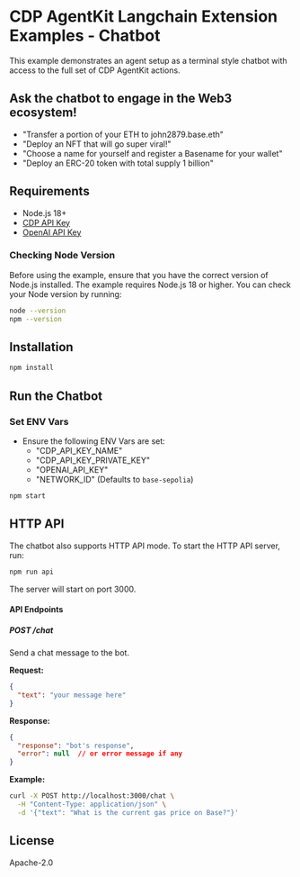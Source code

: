 # CDP AgentKit Langchain Extension Examples - Chatbot

This example demonstrates an agent setup as a terminal style chatbot with access to the full set of CDP AgentKit actions.

## Ask the chatbot to engage in the Web3 ecosystem!

- "Transfer a portion of your ETH to john2879.base.eth"
- "Deploy an NFT that will go super viral!"
- "Choose a name for yourself and register a Basename for your wallet"
- "Deploy an ERC-20 token with total supply 1 billion"

## Requirements

- Node.js 18+
- [CDP API Key](https://portal.cdp.coinbase.com/access/api)
- [OpenAI API Key](https://platform.openai.com/docs/quickstart#create-and-export-an-api-key)

### Checking Node Version

Before using the example, ensure that you have the correct version of Node.js installed. The example requires Node.js 18 or higher. You can check your Node version by running:

```bash
node --version
npm --version
```

## Installation

```bash
npm install
```

## Run the Chatbot

### Set ENV Vars

- Ensure the following ENV Vars are set:
  - "CDP_API_KEY_NAME"
  - "CDP_API_KEY_PRIVATE_KEY"
  - "OPENAI_API_KEY"
  - "NETWORK_ID" (Defaults to `base-sepolia`)

```bash
npm start
```

## HTTP API

The chatbot also supports HTTP API mode. To start the HTTP API server, run:

```bash
npm run api
```

The server will start on port 3000.

#### API Endpoints

##### POST /chat

Send a chat message to the bot.

**Request:**
```json
{
  "text": "your message here"
}
```

**Response:**
```json
{
  "response": "bot's response",
  "error": null  // or error message if any
}
```

**Example:**
```bash
curl -X POST http://localhost:3000/chat \
  -H "Content-Type: application/json" \
  -d '{"text": "What is the current gas price on Base?"}'
```

## License

Apache-2.0
